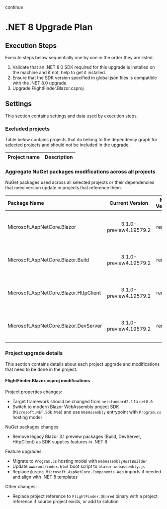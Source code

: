 continue
# .NET 8 Upgrade Plan

## Execution Steps

Execute steps below sequentially one by one in the order they are listed.

1. Validate that an .NET 8.0 SDK required for this upgrade is installed on the machine and if not, help to get it installed.
2. Ensure that the SDK version specified in global.json files is compatible with the .NET 8.0 upgrade.
3. Upgrade FlightFinder.Blazor.csproj

## Settings

This section contains settings and data used by execution steps.

### Excluded projects

Table below contains projects that do belong to the dependency graph for selected projects and should not be included in the upgrade.

| Project name                                   | Description                 |
|:-----------------------------------------------|:---------------------------:|

### Aggregate NuGet packages modifications across all projects

NuGet packages used across all selected projects or their dependencies that need version update in projects that reference them.

| Package Name                        | Current Version | New Version | Description                         |
|:------------------------------------|:---------------:|:-----------:|:------------------------------------|
| Microsoft.AspNetCore.Blazor                 | 3.1.0-preview4.19579.2 | remove | Replaced by modern Blazor WASM SDK in .NET 8 |
| Microsoft.AspNetCore.Blazor.Build           | 3.1.0-preview4.19579.2 | remove | Replaced by modern Blazor WASM SDK in .NET 8 |
| Microsoft.AspNetCore.Blazor.HttpClient      | 3.1.0-preview4.19579.2 | remove | Replaced by modern Blazor WASM SDK in .NET 8 |
| Microsoft.AspNetCore.Blazor.DevServer       | 3.1.0-preview4.19579.2 | remove | Replaced by modern Blazor WASM SDK in .NET 8 |

### Project upgrade details
This section contains details about each project upgrade and modifications that need to be done in the project.

#### FlightFinder.Blazor.csproj modifications

Project properties changes:
  - Target framework should be changed from `netstandard2.1` to `net8.0`
  - Switch to modern Blazor WebAssembly project SDK (`Microsoft.NET.Sdk.Web`) and use `WebAssembly` entrypoint with `Program.cs` hosting model

NuGet packages changes:
  - Remove legacy Blazor 3.1 preview packages (Build, DevServer, HttpClient) as SDK supplies features in .NET 8

Feature upgrades:
  - Migrate to `Program.cs` hosting model with `WebAssemblyHostBuilder`
  - Update `wwwroot/index.html` boot script to `blazor.webassembly.js`
  - Replace `@using Microsoft.AspNetCore.Components.Web` imports if needed and align with .NET 8 templates

Other changes:
  - Replace project reference to `FlightFinder.Shared` binary with a project reference if source project exists, or add to solution
